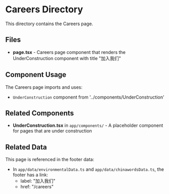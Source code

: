 # Careers Directory

This directory contains the Careers page.

## Files

- **page.tsx** - Careers page component that renders the UnderConstruction component with title "加入我们"

## Component Usage

The Careers page imports and uses:
- `UnderConstruction` component from '../components/UnderConstruction'

## Related Components

- **UnderConstruction.tsx** in `app/components/` - A placeholder component for pages that are under construction

## Related Data

This page is referenced in the footer data:
- In `app/data/environmentalData.ts` and `app/data/chinawordsData.ts`, the footer has a link:
  - label: "加入我们"
  - href: "/careers"
